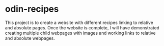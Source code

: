 # odin-recipes

This project is to create a website with different recipes linking to relative and absolute pages.  Once the website is complete, I will have demonstrated creating multiple child webpages with images and working links to relative and absolute webpages. 